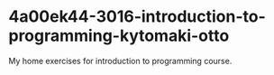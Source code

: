 # 4a00ek44-3016-introduction-to-programming-kytomaki-otto
 My home exercises for introduction to programming course.
